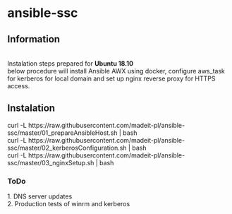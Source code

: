 # ansible-ssc

<h2> Information </h2> <br/>
	Instalation steps prepared for <b>Ubuntu 18.10</b> </br>
	below procedure will install Ansible AWX using docker, configure aws_task for kerberos for local domain and set up nginx reverse 	 proxy for HTTPS access.
<h2>Instalation</h2>
	curl -L https://raw.githubusercontent.com/madeit-pl/ansible-ssc/master/01_prepareAnsibleHost.sh | bash<br/>
	curl -L https://raw.githubusercontent.com/madeit-pl/ansible-ssc/master/02_kerberosConfiguration.sh | bash<br/>
	curl -L https://raw.githubusercontent.com/madeit-pl/ansible-ssc/master/03_nginxSetup.sh | bash<br/>

<h3>ToDo</h3>
	1. DNS server updates </br>
	2. Production tests of winrm and kerberos </br>
